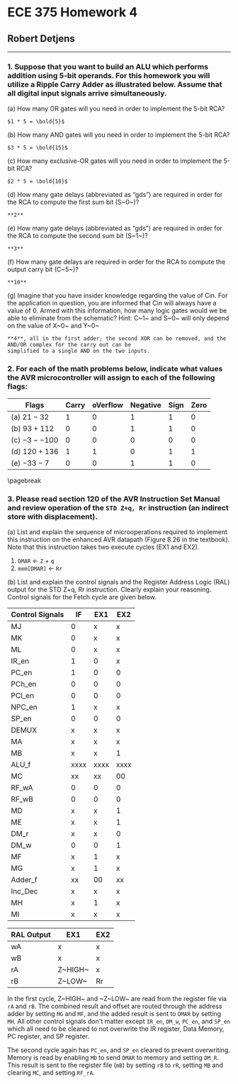 # ECE 375 Homework 4

## Robert Detjens

---

### 1. Suppose that you want to build an ALU which performs addition using 5-bit operands. For this homework you will utilize a Ripple Carry Adder as illustrated below. Assume that all digital input signals arrive simultaneously.

(a) How many OR gates will you need in order to implement the 5-bit RCA?

    $1 * 5 = \bold{5}$

(b) How many AND gates will you need in order to implement the 5-bit RCA?

    $3 * 5 = \bold{15}$

(c) How many exclusive-OR gates will you need in order to implement the 5-bit RCA?

    $2 * 5 = \bold{10}$

(d) How many gate delays (abbreviated as “gds”) are required in order for the RCA to compute the first sum
bit (S~0~)?

    **2**

(e) How many gate delays (abbreviated as “gds”) are required in order for the RCA to compute the second
sum bit (S~1~)?

    **3**

(f) How many gate delays are required in order for the RCA to compute the output carry bit (C~5~)?

    **10**

(g) Imagine that you have insider knowledge regarding the value of Cin. For the application in question, you are
informed that Cin will always have a value of 0. Armed with this information, how many logic gates would we be able to
eliminate from the schematic? Hint: C~1~ and S~0~ will only depend on the value of X~0~ and Y~0~

    **4**, all in the first adder; the second XOR can be removed, and the AND/OR complex for the carry out can be
    simplified to a single AND on the two inputs.

### 2. For each of the math problems below, indicate what values the AVR microcontroller will assign to each of the following flags:

| Flags           | Carry | oVerflow | Negative | Sign | Zero |
| --------------- | ----- | -------- | -------- | ---- | ---- |
| (a) $21 - 32$   | 1     | 0        | 1        | 1    | 0    |
| (b) $93 + 112$  | 0     | 0        | 1        | 1    | 0    |
| (c) $-3 - -100$ | 0     | 0        | 0        | 0    | 0    |
| (d) $120 + 136$ | 1     | 1        | 0        | 1    | 1    |
| (e) $-33 - 7$   | 0     | 0        | 1        | 1    | 0    |

\pagebreak

### 3. Please read section 120 of the AVR Instruction Set Manual and review operation of the `STD Z+q, Rr` instruction (an indirect store with displacement).

(a) List and explain the sequence of microoperations required to implement this instruction on the enhanced AVR datapath
(Figure 8.26 in the textbook). Note that this instruction takes two execute cycles (EX1 and EX2).

1. `DMAR` <- `Z` + `q`
2. `mem[DMAR]` <- `Rr`

(b) List and explain the control signals and the Register Address Logic (RAL) output for the STD Z+q, Rr instruction.
Clearly explain your reasoning. Control signals for the Fetch cycle are given below.

| Control Signals | IF   | EX1  | EX2  |
| --------------- | ---- | ---- | ---- |
| MJ              | 0    | x    | x    |
| MK              | 0    | x    | x    |
| ML              | 0    | x    | x    |
| IR_en           | 1    | 0    | x    |
| PC_en           | 1    | 0    | 0    |
| PCh_en          | 0    | 0    | 0    |
| PCl_en          | 0    | 0    | 0    |
| NPC_en          | 1    | x    | x    |
| SP_en           | 0    | 0    | 0    |
| DEMUX           | x    | x    | x    |
| MA              | x    | x    | x    |
| MB              | x    | x    | 1    |
| ALU_f           | xxxx | xxxx | xxxx |
| MC              | xx   | xx   | 00   |
| RF_wA           | 0    | 0    | 0    |
| RF_wB           | 0    | 0    | 0    |
| MD              | x    | x    | 1    |
| ME              | x    | x    | 1    |
| DM_r            | x    | x    | 0    |
| DM_w            | 0    | 0    | 1    |
| MF              | x    | 1    | x    |
| MG              | x    | 1    | x    |
| Adder_f         | xx   | 00   | xx   |
| Inc_Dec         | x    | x    | x    |
| MH              | x    | 1    | x    |
| MI              | x    | x    | x    |

| RAL Output | EX1     | EX2 |
| ---------- | ------- | --- |
| wA         | x       | x   |
| wB         | x       | x   |
| rA         | Z~HIGH~ | x   |
| rB         | Z~LOW~  | Rr  |

In the first cycle, Z~HIGH~ and ~Z~LOW~ are read from the register file via `rA` and `rB`. The combined result and
offset are routed through the address adder by setting `MG` and `MF`, and the added result is sent to `DMAR` by setting
`MH`. All other control signals don't matter except `IR_en`, `DM_w`, `PC_en`, and `SP_en` which all need to be cleared
to not overwrite the IR register, Data Memory, PC register, and SP register.

The second cycle again has `PC_en`, and `SP_en` cleared to prevent overwriting. Memory is read by enabling `MD` to send
`DMAR` to memory and setting `DM_R`. This result is sent to the register file (`mB`) by setting `rB` to `rR`, setting
`MB` and clearing `MC`, and setting `RF_rA`.

